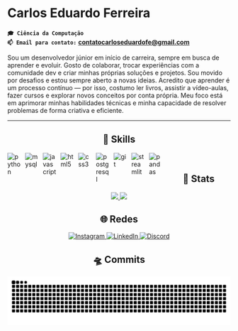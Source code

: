 # Carlos Eduardo Ferreira


**`🎓 Ciência da Computação`**  
**`📫 Email para contato:`** **contatocarloseduardofe@gmail.com** 

Sou um desenvolvedor júnior em início de carreira, sempre em busca de aprender e evoluir. Gosto de colaborar, trocar experiências com a comunidade dev e criar minhas próprias soluções e projetos. Sou movido por desafios e estou sempre aberto a novas ideias. Acredito que aprender é um processo contínuo — por isso, costumo ler livros, assistir a vídeo-aulas, fazer cursos e explorar novos conceitos por conta própria. Meu foco está em aprimorar minhas habilidades técnicas e minha capacidade de resolver problemas de forma criativa e eficiente.

---

<h2 align="center"> 🧰 Skills </h2>

<img align="left" alt="python" width="30px" style="padding-right:10px;" 
  src="https://cdn.jsdelivr.net/gh/devicons/devicon/icons/python/python-original.svg"/>
  
<img align="left" alt="mysql" width="30px" style="padding-right:10px;"
  src="https://cdn.jsdelivr.net/gh/devicons/devicon/icons/mysql/mysql-original.svg"/>
  
<img align="left" alt="javascript" width="30px" style="padding-right:10px;"
  src="https://cdn.jsdelivr.net/gh/devicons/devicon/icons/javascript/javascript-original.svg"/>
  
<img align="left" alt="html5" width="30px" style="padding-right:10px;"
  src="https://cdn.jsdelivr.net/gh/devicons/devicon/icons/html5/html5-original.svg"/>
  
<img align="left" alt="css3" width="30px" style="padding-right:10px;"
  src="https://cdn.jsdelivr.net/gh/devicons/devicon/icons/css3/css3-original.svg"/>
  
<img align="left" alt="postgresql" width="30px" style="padding-right:10px;"
  src="https://cdn.jsdelivr.net/gh/devicons/devicon/icons/postgresql/postgresql-original.svg"/>
  
<img align="left" alt="git" width="30px" style="padding-right:10px;"
  src="https://cdn.jsdelivr.net/gh/devicons/devicon/icons/git/git-original.svg"/>
  
<img align="left" alt="streamlit" width="30px" style="padding-right:10px;"
  src="https://streamlit.io/images/brand/streamlit-mark-color.png"/>
  
<img align="left" alt="pandas" width="30px" style="padding-right:10px;"
  src="https://cdn.jsdelivr.net/gh/devicons/devicon/icons/pandas/pandas-original.svg"/>
  
<br />


<h2 align="center"> 🔎 Stats </h2>
<p align="center">
  <a href="https://github.com/Carloseduardo-dev">
    <img height="150em" src="https://github-readme-stats.vercel.app/api?username=Carloseduardo-dev&show_icons=true&theme=merko&count_private=true&hide_border=1" />
    <img height="150em" src="https://github-readme-stats.vercel.app/api/top-langs/?username=Carloseduardo-dev&layout=compact&theme=merko&hide_border=1" />
  </a>
</p>


<h2 align="center"> 🌐 Redes </h2>

<p align="center">
  <a href="https://www.instagram.com/im_cadu01/" target="_blank">
    <img src="https://img.shields.io/badge/Instagram-000000?style=for-the-badge&logo=instagram&logoColor=white" alt="Instagram"/>
  </a>
  <a href="https://linkedin.com/in/carlos-eduardo-ferreira-132295200" target="_blank">
    <img src="https://img.shields.io/badge/LinkedIn-000000?style=for-the-badge&logo=linkedin&logoColor=white" alt="LinkedIn"/>
  </a>
  <a href="https://discord.com/users/cadu_021" target="_blank">
    <img src="https://img.shields.io/badge/Discord-000000?style=for-the-badge&logo=discord&logoColor=white" alt="Discord"/>
  </a>
</p>


<h2 align="center"> 🛸 Commits </h2>

![snake dark](https://github.com/Carloseduardo-dev/Carloseduardo-dev/blob/output/github-snake-dark.svg)

